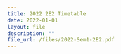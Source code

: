 ```yaml
---
title: 2022 2E2 Timetable
date: 2022-01-01
layout: file
description: ""
file_url: /files/2022-Sem1-2E2.pdf
---
```

